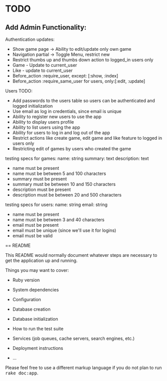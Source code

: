 # TODO

Add Admin Functionality:
- 

Authentication updates:
- Show game page -> Ability to edit/update only own game
- Navigation partial -> Toggle Menu, restrict new
- Restrict thumbs up and thumbs down action to logged_in users only
- Game - Update to current_user
- Like - update to current_user
- Before_action :require_user, except: [:show, :index]
- Before_action :require_same_user for users, only:[:edit, :update]

Users TODO:
- Add passwords to the users table so users can be authenticated and logged initialization
- Use email as log in credentials, since email is unique
- Ability to register new users to use the app
- Ability to display users profile
- Ability to list users using the app
- Ability for users to log in and log out of the app
- Restrict actions like create game, edit game and like feature to logged in users only
- Restricting edit of games by users who created the game

testing specs for games:
name: string
summary: text
description: text

- name must be present
- name must be between 5 and 100 characters
- summary must be present
- summary must be between 10 and 150 characters
- description must be present
- description must be between 20 and 500 characters

testing specs for users:
name: string
email: string

- name must be present
- name must be between 3 and 40 characters
- email must be present
- email must be unique (since we'll use it for logins)
- email must be valid




== README

This README would normally document whatever steps are necessary to get the
application up and running.

Things you may want to cover:

* Ruby version

* System dependencies

* Configuration

* Database creation

* Database initialization

* How to run the test suite

* Services (job queues, cache servers, search engines, etc.)

* Deployment instructions

* ...


Please feel free to use a different markup language if you do not plan to run
<tt>rake doc:app</tt>.
